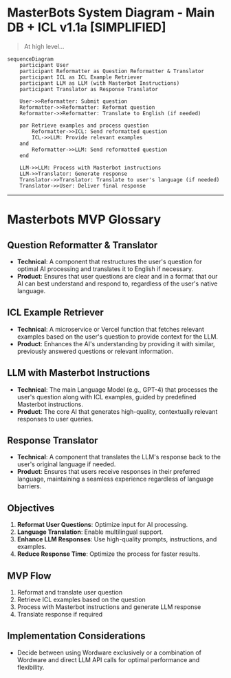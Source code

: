 # MasterBots System Diagram - Main DB + ICL v1.1a [SIMPLIFIED]

> At high level...

```mermaid
sequenceDiagram
    participant User
    participant Reformatter as Question Reformatter & Translator
    participant ICL as ICL Example Retriever
    participant LLM as LLM (with Masterbot Instructions)
    participant Translator as Response Translator

    User->>Reformatter: Submit question
    Reformatter->>Reformatter: Reformat question
    Reformatter->>Reformatter: Translate to English (if needed)
    
    par Retrieve examples and process question
        Reformatter->>ICL: Send reformatted question
        ICL->>LLM: Provide relevant examples
    and
        Reformatter->>LLM: Send reformatted question
    end

    LLM->>LLM: Process with Masterbot instructions
    LLM->>Translator: Generate response
    Translator->>Translator: Translate to user's language (if needed)
    Translator->>User: Deliver final response
```

---

# Masterbots MVP Glossary

## Question Reformatter & Translator

- **Technical**: A component that restructures the user's question for optimal AI processing and translates it to English if necessary.
- **Product**: Ensures that user questions are clear and in a format that our AI can best understand and respond to, regardless of the user's native language.

## ICL Example Retriever

- **Technical**: A microservice or Vercel function that fetches relevant examples based on the user's question to provide context for the LLM.
- **Product**: Enhances the AI's understanding by providing it with similar, previously answered questions or relevant information.

## LLM with Masterbot Instructions

- **Technical**: The main Language Model (e.g., GPT-4) that processes the user's question along with ICL examples, guided by predefined Masterbot instructions.
- **Product**: The core AI that generates high-quality, contextually relevant responses to user queries.

## Response Translator

- **Technical**: A component that translates the LLM's response back to the user's original language if needed.
- **Product**: Ensures that users receive responses in their preferred language, maintaining a seamless experience regardless of language barriers.

## Objectives

1. **Reformat User Questions**: Optimize input for AI processing.
2. **Language Translation**: Enable multilingual support.
3. **Enhance LLM Responses**: Use high-quality prompts, instructions, and examples.
4. **Reduce Response Time**: Optimize the process for faster results.

## MVP Flow

1. Reformat and translate user question
2. Retrieve ICL examples based on the question
3. Process with Masterbot instructions and generate LLM response
4. Translate response if required

## Implementation Considerations

- Decide between using Wordware exclusively or a combination of Wordware and direct LLM API calls for optimal performance and flexibility.
